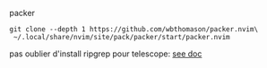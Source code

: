 packer

```
git clone --depth 1 https://github.com/wbthomason/packer.nvim\
 ~/.local/share/nvim/site/pack/packer/start/packer.nvim
```


pas oublier d'install ripgrep pour telescope:
[see doc](https://github.com/nvim-telescope/telescope.nvim?tab=readme-ov-file#getting-started)
